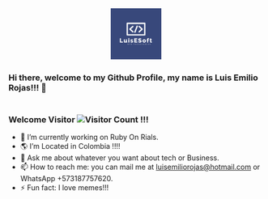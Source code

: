 <div align="center">
  <img src="./luis-logo.png" alt="logo" width="20%"  height="auto" />
 
</div>

### Hi there, welcome to my Github Profile, my name is Luis Emilio Rojas!!! 👋

### <br>Welcome Visitor ![Visitor Count](https://profile-counter.glitch.me/{lerfast}/count.svg) !!!



- 🔭 I’m currently working on Ruby On Rials.
- 🌎 I’m Located in Colombia  !!!! 
- 💬 Ask me about whatever you want about tech or Business.
- 📫 How to reach me: you can mail me at luisemiliorojas@hotmail.com or WhatsApp +573187757620.
- ⚡ Fun fact: I love memes!!! 


<!-- - 🌱 I’m currently in Microverse Full Stack software developer program. -->